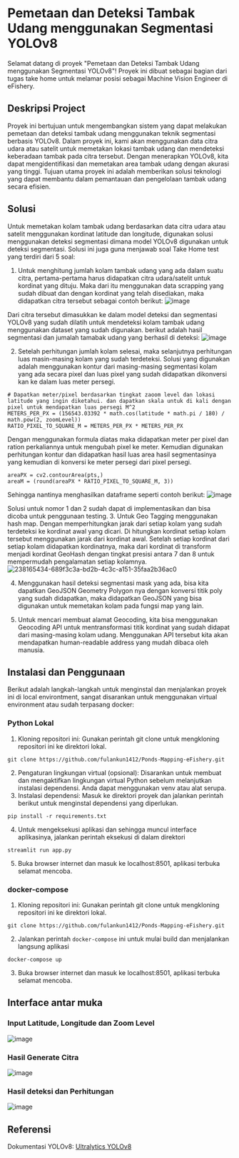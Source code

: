 # Pemetaan dan Deteksi Tambak Udang menggunakan Segmentasi YOLOv8
Selamat datang di proyek "Pemetaan dan Deteksi Tambak Udang menggunakan Segmentasi YOLOv8"! Proyek ini dibuat sebagai bagian dari tugas take home untuk melamar posisi sebagai Machine Vision Engineer di eFishery.
## Deskripsi Project
Proyek ini bertujuan untuk mengembangkan sistem yang dapat melakukan pemetaan dan deteksi tambak udang menggunakan teknik segmentasi berbasis YOLOv8. Dalam proyek ini, kami akan menggunakan data citra udara atau satelit untuk memetakan lokasi tambak udang dan mendeteksi keberadaan tambak pada citra tersebut. Dengan menerapkan YOLOv8, kita dapat mengidentifikasi dan memetakan area tambak udang dengan akurasi yang tinggi. Tujuan utama proyek ini adalah memberikan solusi teknologi yang dapat membantu dalam pemantauan dan pengelolaan tambak udang secara efisien.
## Solusi
Untuk memetakan kolam tambak udang berdasarkan data citra udara atau satelit menggunakan kordinat latitude dan longitude, digunakan solusi menggunakan deteksi segmentasi dimana model YOLOv8 digunakan untuk deteksi segmentasi. Solusi ini juga guna menjawab soal Take Home test yang terdiri dari 5 soal:
1. Untuk menghitung jumlah kolam tambak udang yang ada dalam suatu citra, pertama-pertama harus didapatkan citra udara/satelit untuk kordinat yang dituju. Maka dari itu menggunakan data scrapping yang sudah dibuat dan dengan kordinat yang telah disediakan,  maka didapatkan citra tersebut sebagai contoh berikut:
![image](https://github.com/fulankun1412/Ponds-Mapping-eFishery/assets/16248869/31ff8d0d-311a-40ae-b43d-dcb45e414178)

Dari citra tersebut dimasukkan ke dalam model deteksi dan segmentasi YOLOv8 yang sudah dilatih untuk mendeteksi kolam tambak udang menggunakan dataset yang sudah digunakan. berikut adalah hasil segmentasi dan jumalah tamabak udang yang berhasil di deteksi:
![image](https://github.com/fulankun1412/Ponds-Mapping-eFishery/assets/16248869/689f3c3a-bd2b-4c3c-a151-35faa2b36ac0)

2. Setelah perhitungan jumlah kolam selesai, maka selanjutnya perhitungan luas masin-masing kolam yang sudah terdeteksi. Solusi yang digunakan adalah menggunakan kontur dari masing-masing segmentasi kolam yang ada secara pixel dan luas pixel yang sudah didapatkan dikonversi kan ke dalam luas meter persegi.
```
# Dapatkan meter/pixel berdasarkan tingkat zaoom level dan lokasi latitude yang ingin diketahui. dan dapatkan skala untuk di kali dengan pixel untuk mendapatkan luas persegi M^2
METERS_PER_PX = (156543.03392 * math.cos(latitude * math.pi / 180) / math.pow(2, zoomLevel))
RATIO_PIXEL_TO_SQUARE_M = METERS_PER_PX * METERS_PER_PX
```
Dengan menggunakan formula diatas maka didapatkan meter per pixel dan ration perkaliannya untuk mengubah pixel ke meter. Kemudian digunakan perhitungan kontur dan didapatkan hasil luas area hasil segmentasinya yang kemudian di konversi ke meter persegi dari pixel persegi.
```
areaPX = cv2.contourArea(pts,)
areaM = (round(areaPX * RATIO_PIXEL_TO_SQUARE_M, 3))
```
Sehingga nantinya menghasilkan dataframe seperti contoh berikut:
![image](https://github.com/fulankun1412/Ponds-Mapping-eFishery/assets/16248869/a5ecaad7-a795-4f6f-8839-c4fce51b033d)

Solusi untuk nomor 1 dan 2 sudah dapat di implementasikan dan bisa dicoba untuk penggunaan testing.
3. Untuk Geo Tagging menggunakan hash map. Dengan memperhitungkan jarak dari setiap kolam yang sudah terdeteksi ke kordinat awal yang dicari. Di hitungkan kordinat setiap kolam tersebut menggunakan jarak dari kordinat awal. Setelah setiap kordinat dari setiap kolam didapatkan kordinatnya, maka dari kordinat di transform menjadi kordinat GeoHash dengan tingkat presisi antara 7 dan 8 untuk mempermudah pengalamatan setiap kolamnya.
![238165434-689f3c3a-bd2b-4c3c-a151-35faa2b36ac0](https://github.com/fulankun1412/Ponds-Mapping-eFishery/assets/16248869/ba83d3a0-bbbf-4b99-b7e3-4995d189e07c)

4. Menggunakan hasil deteksi segmentasi mask yang ada, bisa kita dapatkan GeoJSON Geometry Polygon nya dengan konversi titik poly yang sudah didapatkan, maka didapatkan GeoJSON yang bisa digunakan untuk memetakan kolam pada fungsi map yang lain.

5. Untuk mencari membuat alamat Geocoding, kita bisa menggunakan Geocoding API untuk mentransformasi titik kordinat yang sudah didapat dari masing-masing kolam udang. Menggunakan API tersebut kita akan mendapatkan human-readable address yang mudah dibaca oleh manusia. 

## Instalasi dan Penggunaan
Berikut adalah langkah-langkah untuk menginstal dan menjalankan proyek ini di local environtment, sangat disarankan untuk menggunakan virtual environment atau sudah terpasang docker:
### Python Lokal
1. Kloning repositori ini: Gunakan perintah git clone untuk mengkloning repositori ini ke direktori lokal.
```
git clone https://github.com/fulankun1412/Ponds-Mapping-eFishery.git
```
2. Pengaturan lingkungan virtual (opsional): Disarankan untuk membuat dan mengaktifkan lingkungan virtual Python sebelum melanjutkan instalasi dependensi. Anda dapat menggunakan venv atau alat serupa.
3. Instalasi dependensi: Masuk ke direktori proyek dan jalankan perintah berikut untuk menginstal dependensi yang diperlukan.
```
pip install -r requirements.txt
```
4. Untuk mengeksekusi aplikasi dan sehingga muncul interface aplikasinya, jalankan perintah eksekusi di dalam direktori
```
streamlit run app.py
```
5. Buka browser internet dan masuk ke localhost:8501, aplikasi terbuka selamat mencoba.

### docker-compose
1. Kloning repositori ini: Gunakan perintah git clone untuk mengkloning repositori ini ke direktori lokal.
```
git clone https://github.com/fulankun1412/Ponds-Mapping-eFishery.git
```
2. Jalankan perintah `docker-compose` ini untuk mulai build dan menjalankan langsung aplikasi
```
docker-compose up
```
3. Buka browser internet dan masuk ke localhost:8501, aplikasi terbuka selamat mencoba.

## Interface antar muka
### Input Latitude, Longitude dan Zoom Level
![image](https://github.com/fulankun1412/Ponds-Mapping-eFishery/assets/16248869/9eb06ade-a691-4f43-824b-6706f081b460)

### Hasil Generate Citra
![image](https://github.com/fulankun1412/Ponds-Mapping-eFishery/assets/16248869/7f5483ec-1a6d-46de-b9c0-c60b79c113cd)

### Hasil deteksi dan Perhitungan
![image](https://github.com/fulankun1412/Ponds-Mapping-eFishery/assets/16248869/bd31daf0-9ed9-4a2b-9166-ffc4d972518e)


## Referensi 
Dokumentasi YOLOv8: [Ultralytics YOLOv8](https://docs.ultralytics.com/modes/)
